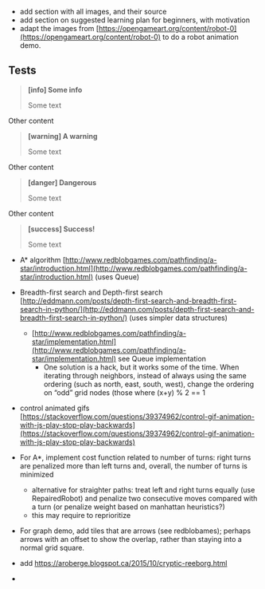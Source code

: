 * add section with all images, and their source
* add section on suggested learning  plan for beginners, with motivation
* adapt the images from [https://opengameart.org/content/robot-0](https://opengameart.org/content/robot-0) to do a robot animation demo.

## Tests

> **\[info\] Some info**
>
> Some text

Other content

> **\[warning\] A warning**
>
> Some text

Other content

> **\[danger\] Dangerous**
>
> Some text

Other content

> **\[success\] Success!**
>
> Some text

* A\* algorithm [http://www.redblobgames.com/pathfinding/a-star/introduction.html](http://www.redblobgames.com/pathfinding/a-star/introduction.html) \(uses Queue\)
* Breadth-first search and Depth-first search [http://eddmann.com/posts/depth-first-search-and-breadth-first-search-in-python/](http://eddmann.com/posts/depth-first-search-and-breadth-first-search-in-python/) \(uses simpler data structures\)
  * [http://www.redblobgames.com/pathfinding/a-star/implementation.html](http://www.redblobgames.com/pathfinding/a-star/implementation.html) see Queue implementation
    * One solution is a hack, but it works some of the time. When iterating through neighbors, instead of always using the same ordering \(such as north, east, south, west\), change the ordering on “odd” grid nodes \(those where \(x+y\) % 2 == 1
* control animated gifs [https://stackoverflow.com/questions/39374962/control-gif-animation-with-js-play-stop-play-backwards](https://stackoverflow.com/questions/39374962/control-gif-animation-with-js-play-stop-play-backwards)

* For A\*, implement cost function related to number of turns: right turns are penalized more than left turns and, overall, the number of turns is minimized

  * alternative for straighter paths: treat left and right turns equally \(use RepairedRobot\) and penalize two consecutive moves compared with a turn \(or penalize weight based on manhattan heuristics?\)
  * this may require to reprioritize

* For graph demo, add tiles that are arrows \(see redblobames\); perhaps arrows with an offset to show the overlap, rather than staying into a normal grid square.

* add https://aroberge.blogspot.ca/2015/10/cryptic-reeborg.html
* 


